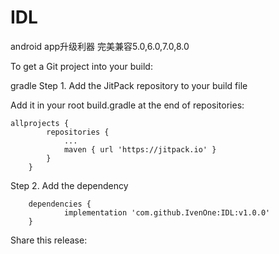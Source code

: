 # IDL
android   app升级利器 完美兼容5.0,6.0,7.0,8.0

To get a Git project into your build:

gradle
Step 1. Add the JitPack repository to your build file


Add it in your root build.gradle at the end of repositories:
```
allprojects {
		repositories {
			...
			maven { url 'https://jitpack.io' }
		}
	}
```
Step 2. Add the dependency
```
	dependencies {
	        implementation 'com.github.IvenOne:IDL:v1.0.0'
	}
```
Share this release:
